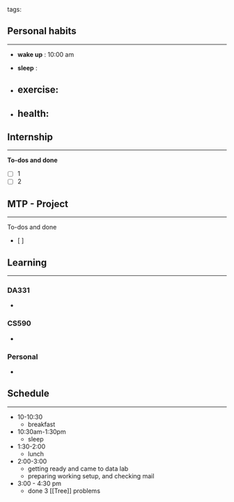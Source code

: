 tags: 
## Personal habits
--- 

- **wake up** : 10:00 am

- **sleep** :

-  **exercise**:
	- 

-  **health**: 
	- 



## Internship 
---
**To-dos and done**
- [ ] 1
- [ ] 2

## MTP - Project
--- 
To-dos and done
- [ ] 



## Learning
---
### DA331
- 

### CS590
- 

### Personal
- 

## Schedule
---
- 10-10:30
	- breakfast
- 10:30am-1:30pm
	- sleep
- 1:30-2:00
	- lunch
- 2:00-3:00 
	- getting ready and came to data lab
	- preparing working setup, and checking mail
- 3:00 - 4:30 pm
	- done 3 [[Tree]] problems